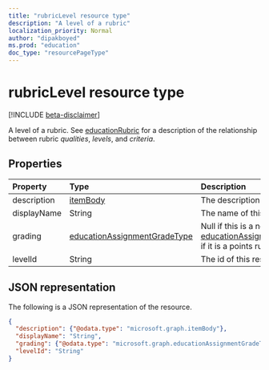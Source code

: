 ```yaml
---
title: "rubricLevel resource type"
description: "A level of a rubric"
localization_priority: Normal
author: "dipakboyed"
ms.prod: "education"
doc_type: "resourcePageType"
---
```


# rubricLevel resource type

[!INCLUDE [beta-disclaimer](../../includes/beta-disclaimer.md)]

A level of a rubric. See [educationRubric](educationrubric.md) for a description of the relationship between rubric *qualities*, *levels*, and *criteria*.

## Properties

| Property     | Type        | Description |
|:-------------|:------------|:------------|
|description|[itemBody](itembody.md)|The description of this rubric level.|
|displayName|String|The name of this rubric level.|
|grading|[educationAssignmentGradeType](educationassignmentgradetype.md)|Null if this is a no-points rubric; [educationAssignmentPointsGradeType](educationassignmentpointsgradetype.md) if it is a points rubric.|
|levelId|String|The id of this resource.|

## JSON representation

The following is a JSON representation of the resource.

<!-- {
  "blockType": "resource",
  "optionalProperties": [

  ],
  "@odata.type": "microsoft.graph.rubricLevel",
  "baseType": null
}-->

```json
{
  "description": {"@odata.type": "microsoft.graph.itemBody"},
  "displayName": "String",
  "grading": {"@odata.type": "microsoft.graph.educationAssignmentGradeType"},
  "levelId": "String"
}
```

<!-- uuid: 16cd6b66-4b1a-43a1-adaf-3a886856ed98
2019-02-04 14:57:30 UTC -->
<!-- {
  "type": "#page.annotation",
  "description": "rubricLevel resource",
  "keywords": "",
  "section": "documentation",
  "tocPath": ""
}-->